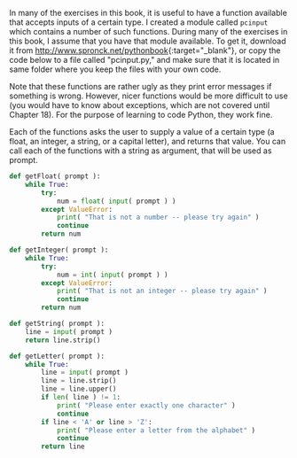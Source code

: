 In many of the exercises in this book, it is useful to have a function
available that accepts inputs of a certain type. I created a module
called `pcinput` which contains a number of such functions. During many
of the exercises in this book, I assume that you have that module
available. To get it, download it from
<http://www.spronck.net/pythonbook>{:target="_blank"}, or copy the code below to a file
called "pcinput.py," and make sure that it is located in same folder
where you keep the files with your own code.

Note that these functions are rather ugly as they print error messages
if something is wrong. However, nicer functions would be more difficult
to use (you would have to know about exceptions, which are not covered
until Chapter
18).
For the purpose of learning to code Python, they work fine.

Each of the functions asks the user to supply a value of a certain type
(a float, an integer, a string, or a capital letter), and returns that
value. You can call each of the functions with a string as argument,
that will be used as prompt.

```python
def getFloat( prompt ):
    while True:
        try:
            num = float( input( prompt ) )
        except ValueError:
            print( "That is not a number -- please try again" )
            continue
        return num

def getInteger( prompt ):
    while True:
        try:
            num = int( input( prompt ) )
        except ValueError:
            print( "That is not an integer -- please try again" )
            continue
        return num

def getString( prompt ):
    line = input( prompt )
    return line.strip()

def getLetter( prompt ):
    while True:
        line = input( prompt )
        line = line.strip()
        line = line.upper()
        if len( line ) != 1:
            print( "Please enter exactly one character" )
            continue
        if line < 'A' or line > 'Z':
            print( "Please enter a letter from the alphabet" )
            continue
        return line
```
